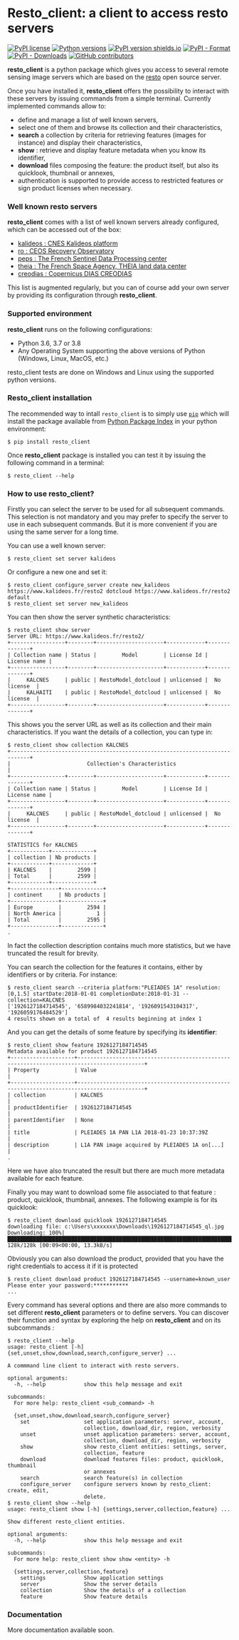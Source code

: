 # Resto_client: a client to access resto servers

[![PyPI license](https://img.shields.io/pypi/l/resto_client.svg)](https://www.apache.org/licenses/LICENSE-2.0)
[![Python versions](https://img.shields.io/pypi/pyversions/resto_client.svg)](https://pypi.org/project/resto_client/)
[![PyPI version shields.io](https://img.shields.io/pypi/v/resto_client.svg)](https://pypi.org/project/resto_client/)
[![PyPI - Format](https://img.shields.io/pypi/format/resto_client)](https://pypi.org/project/resto_client/#files)
[![PyPI - Downloads](https://img.shields.io/pypi/dm/resto_client)](https://pypistats.org/packages/resto-client)
[![GitHub contributors](https://img.shields.io/github/contributors/CNES/resto_client)](https://github.com/CNES/resto_client/graphs/contributors)

**resto_client** is a python package which gives you access to several remote sensing image servers which are based on the [resto](https://github.com/jjrom/resto/tree/2.x) open source server.

Once you have installed it, **resto_client** offers the possibility to interact with these servers by issuing commands from a simple terminal.
Currently implemented commands allow to:
- define and manage a list of well known servers,
- select one of them and browse its collection and their characteristics,
- **search** a collection by criteria for retrieving features (images for instance) and display their characteristics,
- **show** : retrieve and display feature metadata when you know its identifier,
- **download** files composing the feature: the product itself, but also its quicklook, thumbnail or annexes,
- authentication is supported to provide access to restricted features or sign product licenses when necessary.

### Well known resto servers

**resto_client** comes with a list of well known servers already configured, which can be accessed out of the box:

* [kalideos : CNES Kalideos platform](https://www.kalideos.fr)
* [ro : CEOS Recovery Observatory](https://www.recovery-observatory.org)
* [peps : The French Sentinel Data Processing center](https://peps.cnes.fr)
* [theia : The French Space Agency, THEIA land data center](https://theia.cnes.fr)
* [creodias : Copernicus DIAS CREODIAS](https://www.creodias.eu)


This list is augmented regularly, but you can of course add your own server by providing its configuration through **resto_client**.

### Supported environment

**resto_client** runs on the following configurations:
- Python 3.6, 3.7 or 3.8
- Any Operating System supporting the above versions of Python (Windows, Linux, MacOS, etc.)

resto_client tests are done on Windows and Linux using the supported python versions.


### Resto_client installation

The recommended way to intall `resto_client` is to simply use [`pip`](https://pypi.org/project/pip/) which will install the package available from [Python Package Index](https://pypi.org/project/resto_client/) in your python environment:

```console
$ pip install resto_client
```

Once **resto_client** package is installed you can test it by issuing the following command in a terminal:

```console
$ resto_client --help
```


### How to use resto_client?

Firstly you can select the server to be used for all subsequent commands. This selection is not 
mandatory and you may prefer to specify the server to use in each subsequent commands. 
But it is more convenient if you are using the same server for a long time. 

You can use a well known server:

```console
$ resto_client set server kalideos
```
Or configure a new one and set it:

```console
$ resto_client configure_server create new_kalideos https://www.kalideos.fr/resto2 dotcloud https://www.kalideos.fr/resto2 default
$ resto_client set server new_kalideos
```

You can then show the server synthetic characteristics:

```console
$ resto_client show server
Server URL: https://www.kalideos.fr/resto2/
+-----------------+--------+---------------------+------------+--------------+
| Collection name | Status |        Model        | License Id | License name |
+-----------------+--------+---------------------+------------+--------------+
|     KALCNES     | public | RestoModel_dotcloud | unlicensed |  No license  |
|     KALHAITI    | public | RestoModel_dotcloud | unlicensed |  No license  |
+-----------------+--------+---------------------+------------+--------------+
```
This shows you the server URL as well as its collection and their main characteristics. If you want the details of a collection, you can type in:

```console
$ resto_client show collection KALCNES
+----------------------------------------------------------------------------+
|                        Collection's Characteristics                        |
+-----------------+--------+---------------------+------------+--------------+
| Collection name | Status |        Model        | License Id | License name |
+-----------------+--------+---------------------+------------+--------------+
|     KALCNES     | public | RestoModel_dotcloud | unlicensed |  No license  |
+-----------------+--------+---------------------+------------+--------------+

STATISTICS for KALCNES
+------------+-------------+
| collection | Nb products |
+------------+-------------+
| KALCNES    |        2599 |
| Total      |        2599 |
+------------+-------------+
+---------------+-------------+
| continent     | Nb products |
+---------------+-------------+
| Europe        |        2594 |
| North America |           1 |
| Total         |        2595 |
+---------------+-------------+
.

```
In fact the collection description contains much more statistics, but we have truncated the result for brevity.

You can search the collection for the features it contains, either by identifiers or by criteria. For instance:

```console
$ resto_client search --criteria platform:"PLEIADES 1A" resolution:[0,1.5] startDate:2018-01-01 completionDate:2018-01-31 --collection=KALCNES
['1926127184714545', '6589984032241814', '1926091543104317', '1926059176484529']
4 results shown on a total of  4 results beginning at index 1
```

And you can get the details of some feature by specifying its **identifier**:

```console
$ resto_client show feature 1926127184714545
Metadata available for product 1926127184714545
+--------------------+-------------------------------------------------------------------------------------------+
| Property           | Value                                                                                     |
+--------------------+-------------------------------------------------------------------------------------------+
| collection         | KALCNES                                                                                   |
| productIdentifier  | 1926127184714545                                                                          |
| parentIdentifier   | None                                                                                      |
| title              | PLEIADES 1A PAN L1A 2018-01-23 10:37:39Z                                                  |
| description        | L1A PAN image acquired by PLEIADES 1A on[...]                                             |
.
```
Here we have also truncated the result but there are much more metadata available for each feature.

Finally you may want to download some file associated to that feature : product, quicklook, thumbnail, annexes.
The following example is for its quicklook:

```console
$ resto_client download quicklook 1926127184714545
downloading file: c:\Users\xxxxxxx\Downloads\1926127184714545_ql.jpg
Downloading: 100%|██████████████████████████████████████████████████████████████████████████████████████████████████████████████████████| 128k/128k [00:09<00:00, 13.3kB/s]
```

Obviously you can also download the product, provided that you have the right credentials to access it if it is protected

```console
$ resto_client download product 1926127184714545 --username=known_user
Please enter your password:***********
...
```

Every command has several options and there are also more commands to set different **resto_client** parameters or to define servers.
You can discover their function and syntax by exploring the help on **resto_client** and on its subcommands
:

```console
$ resto_client --help
usage: resto_client [-h] {set,unset,show,download,search,configure_server} ...

A commmand line client to interact with resto servers.

optional arguments:
  -h, --help            show this help message and exit

subcommands:
  For more help: resto_client <sub_command> -h

  {set,unset,show,download,search,configure_server}
    set                 set application parameters: server, account,
                        collection, download_dir, region, verbosity
    unset               unset application parameters: server, account,
                        collection, download_dir, region, verbosity
    show                show resto_client entities: settings, server,
                        collection, feature
    download            download features files: product, quicklook, thumbnail
                        or annexes
    search              search feature(s) in collection
    configure_server    configure servers known by resto_client: create, edit,
                        delete.
$ resto_client show --help
usage: resto_client show [-h] {settings,server,collection,feature} ...

Show different resto_client entities.

optional arguments:
  -h, --help            show this help message and exit

subcommands:
  For more help: resto_client show show <entity> -h

  {settings,server,collection,feature}
    settings            Show application settings
    server              Show the server details
    collection          Show the details of a collection
    feature             Show feature details

```


### Documentation

More documentation available soon.
